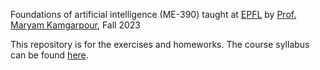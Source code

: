 
Foundations of artificial intelligence (ME-390) taught at [EPFL](https://www.epfl.ch/en/) by [Prof. Maryam Kamgarpour](https://people.epfl.ch/maryam.kamgarpour?lang=en), Fall 2023

This repository is for the exercises and homeworks. The course syllabus can be found [here](https://edu.epfl.ch/coursebook/fr/foundations-of-artificial-intelligence-ME-390).
